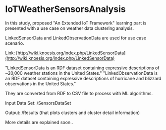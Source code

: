 # IoTWeatherSensorsAnalysis

In this study, proposed "An Extended IoT Framework" learning part is presented with a use case on weather data clustering analysis.

LinkedSensorData and LinkedObservationData are used for use case scenario. 

Link: [http://wiki.knoesis.org/index.php/LinkedSensorData](http://wiki.knoesis.org/index.php/LinkedSensorData)

"LinkedSensorData is an RDF dataset containing expressive descriptions of ~20,000 weather stations in the United States."
"LinkedObservationData is an RDF dataset containing expressive descriptions of hurricane and blizzard observations in the United States."

They are converted from RDF to CSV file to process with ML algorithms.

Input Data Set: /SensorsDataSet

Output: /Results (that plots clusters and cluster detail information)

More details are explained soon..
